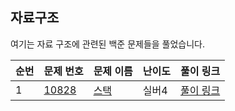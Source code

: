 ## 자료구조
여기는 자료 구조에 관련된 백준 문제들을 풀었습니다.

| 순번  | 문제 번호     | 문제 이름  | 난이도 | 풀이 링크                                            |
|-----|-----------|--------|-----|--------------------------------------------------|
| 1   | [10828]("https://www.acmicpc.net/problem/10828") | [스택]("https://www.acmicpc.net/problem/10828") | 실버4 | [풀이 링크]("https://github.com/tae2089/algorithm/blob/main") |
